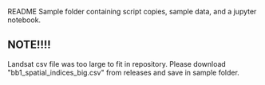 README
Sample folder containing script copies, sample data, and a jupyter notebook. 

NOTE!!!!
--------------
Landsat csv file was too large to fit in repository. Please download "bb1_spatial_indices_big.csv" from releases and save in sample folder.
